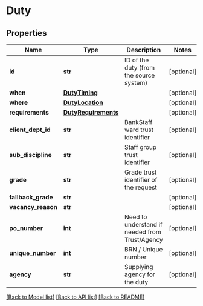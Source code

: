# Duty

## Properties
Name | Type | Description | Notes
------------ | ------------- | ------------- | -------------
**id** | **str** | ID of the duty (from the source system) | [optional] 
**when** | [**DutyTiming**](DutyTiming.md) |  | [optional] 
**where** | [**DutyLocation**](DutyLocation.md) |  | [optional] 
**requirements** | [**DutyRequirements**](DutyRequirements.md) |  | [optional] 
**client_dept_id** | **str** | BankStaff ward trust identifier | [optional] 
**sub_discipline** | **str** | Staff group trust identifier | [optional] 
**grade** | **str** | Grade trust identifier of the request | [optional] 
**fallback_grade** | **str** |  | [optional] 
**vacancy_reason** | **str** |  | [optional] 
**po_number** | **int** | Need to understand if needed from Trust/Agency | [optional] 
**unique_number** | **int** | BRN / Unique number | [optional] 
**agency** | **str** | Supplying agency for the duty | [optional] 

[[Back to Model list]](../README.md#documentation-for-models) [[Back to API list]](../README.md#documentation-for-api-endpoints) [[Back to README]](../README.md)



